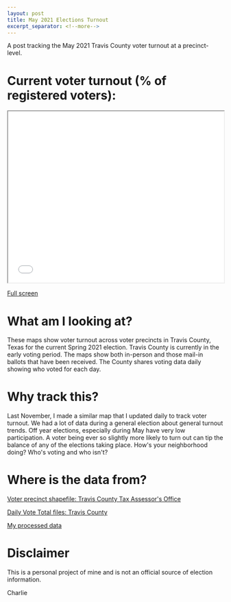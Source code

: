 ```yaml
---
layout: post
title: May 2021 Elections Turnout
excerpt_separator: <!--more-->
---
```


A post tracking the May 2021 Travis County voter turnout at a precinct-level.

<!--more-->

# Current voter turnout (% of registered voters):

<iframe src='/maps/2021_Turnout.html'
        width='100%' height='400px'>
</iframe>

[Full screen](http://modalshift.co/maps/2021_Turnout.html)


# What am I looking at?

These maps show voter turnout across voter precincts in Travis County, Texas for the current Spring 2021 election. Travis County is currently in the early voting period. The maps show both in-person and those mail-in ballots that have been received. The County shares voting data daily showing who voted for each day. 

# Why track this?

Last November, I made a similar map that I updated daily to track voter turnout. We had a lot of data during a general election about general turnout trends. Off year elections, especially during May have very low participation. A voter being ever so slightly more likely to turn out can tip the balance of any of the elections taking place. How's your neighborhood doing? Who's voting and who isn't?

# Where is the data from?

[Voter precinct shapefile: Travis County Tax Assessor's Office](https://tax-office.traviscountytx.gov/about-us/reports-data/voters)

[Daily Vote Total files: Travis County](https://countyclerk.traviscountytx.gov/elections/current-election.html)

[My processed data](https://github.com/Charlie-Henry/ModalShift/blob/master/maps/Travis%20County%20Turnout.geojson)

# Disclaimer

This is a personal project of mine and is not an official source of election information. 

Charlie